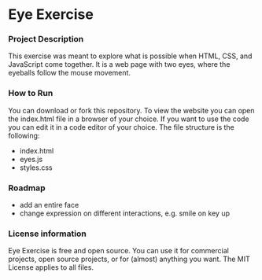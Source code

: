 # Eye Exercise

### Project Description

This exercise was meant to explore what is possible when HTML, CSS, and JavaScript come together. It is a web page with two eyes, where the eyeballs follow the mouse movement.


### How to Run

You can download or fork this repository. To view the website you can open the index.html file in a browser of your choice. If you want to use the code you can edit it in a code editor of your choice. 
The file structure is the following: 
- index.html
- eyes.js
- styles.css


### Roadmap
- add an entire face
- change expression on different interactions, e.g. smile on key up

### License information

Eye Exercise is free and open source. You can use it for commercial projects, open source projects, or for (almost) anything you want. The MIT License applies to all files.
